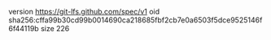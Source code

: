version https://git-lfs.github.com/spec/v1
oid sha256:cffa99b30cd99b0014690ca218685fbf2cb7e0a6503f5dce9525146f6f44119b
size 226
